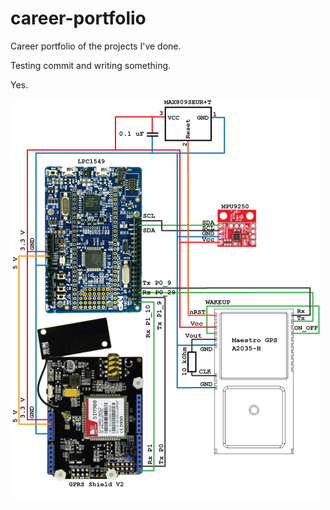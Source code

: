 # career-portfolio
Career portfolio of the projects I've done.

Testing commit and writing something.

Yes.

![alt text](https://raw.githubusercontent.com/Jakage/career-portfolio/master/Pictures/kytkentakaavioinnoprokkis.png)
